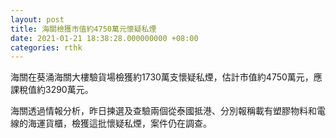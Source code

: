 ```yaml
---
layout: post
title: 海關檢獲市值約4750萬元懷疑私煙
date: 2021-01-21 18:38:28.000000000 +08:00
categories: rthk
---
```


海關在葵涌海關大樓驗貨場檢獲約1730萬支懷疑私煙，估計市值約4750萬元，應課稅值約3290萬元。

海關透過情報分析，昨日揀選及查驗兩個從泰國抵港、分別報稱載有塑膠物料和電線的海運貨櫃，檢獲這批懷疑私煙，案件仍在調查。
